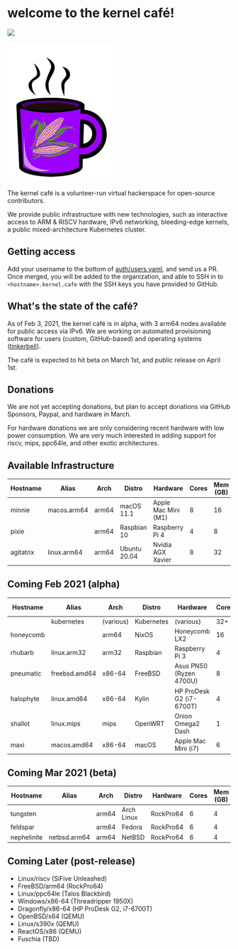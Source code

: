 # welcome to the kernel café! 

<a href="https://discord.gg/s8nwgXQaKP"><img src="https://img.shields.io/discord/806023590348062750"></a>

<img src="logo.png">

The kernel café is a volunteer-run virtual hackerspace for open-source contributors. 

We provide public infrastructure with new technologies, such as interactive access to ARM & RISCV hardware, IPv6 networking, bleeding-edge kernels, a public mixed-architecture Kubernetes cluster.

## Getting access 

Add your username to the bottom of [auth/users.yaml](auth/users.yaml), and send us a PR. Once merged, you will be added to the organization, and able to SSH in to `<hostname>.kernel.cafe` with the SSH keys you have provided to GitHub. 

## What's the state of the café?

As of Feb 3, 2021, the kernel café is in alpha, with 3 arm64 nodes available for public access via IPv6. We are working on automated provisioning software for users (custom, GitHub-based) and operating systems ([tinkerbell](http://tinkerbell.org)).

The café is expected to hit beta on March 1st, and public release on April 1st.

## Donations

We are not yet accepting donations, but plan to accept donations via GitHub Sponsors, Paypal, and hardware in March.

For hardware donations we are only considering recent hardware with low power consumption. We are very much interested in adding support for riscv, mips, ppc64le, and other exotic architectures.

## Available Infrastructure

| Hostname     | Alias       | Arch    | Distro          | Hardware                  | Cores | Mem (GB) |
| ------------ | ----------- | ------- | --------------- | ------------------------- | ----- | -------- |
| minnie       | macos.arm64 | arm64   | macOS 11.1      | Apple Mac Mini (M1)       | 8     | 16       |
| pixie        |             | arm64   | Raspbian 10     | Raspberry Pi 4            | 4     | 8        |
| agitatrix    | linux.arm64 | arm64   | Ubuntu 20.04    | Nvidia AGX Xavier         | 8     | 32       |

## Coming Feb 2021 (alpha)

| Hostname     | Alias           | Arch      | Distro       | Hardware                   | Cores |  Mem (GB) | 
| ------------ | --------------- | --------- | ------------ | -------------------------- | ----- | --------- |
|              | kubernetes      | (various) | Kubernetes   | (various)                  | 32+   | 100+      |
| honeycomb    |                 | arm64     | NixOS        | Honeycomb LX2              | 16    | 64        |
| rhubarb      | linux.arm32     | arm32     | Raspbian     | Raspberry Pi 3             | 4     | 2         |
| pneumatic    | freebsd.amd64   | x86-64    | FreeBSD      | Asus PN50 (Ryzen 4700U)    | 8     | 4         | 
| halophyte    | linux.amd64     | x86-64    | Kylin        | HP ProDesk G2 (i7-6700T)   | 4     | 16        |
| shallot      | linux.mips      | mips      | OpenWRT      | Onion Omega2 Dash          | 1     | 128MB     |   
| maxi         | macos.amd64     | x86-64    | macOS        | Apple Mac Mini (i7)        | 6     | 32 GB     |

## Coming Mar 2021 (beta)

| Hostname     | Alias           | Arch      | Distro       | Hardware                   | Cores |  Mem (GB) | 
| ------------ | --------------- | --------- | ------------ | -------------------------- | ----- | --------- |
| tungsten     |                 | arm64     | Arch Linux   | RockPro64                  | 6     | 4         |
| feldspar     |                 | arm64     | Fedora       | RockPro64                  | 6     | 4         |
| nephelinite  | netbsd.arm64    | arm64     | NetBSD       | RockPro64                  | 6     | 4         |

## Coming Later (post-release)

* Linux/riscv (SiFive Unleashed)
* FreeBSD/arm64 (RockPro64)
* Linux/ppc64le (Talos Blackbird)
* Windows/x86-64 (Threadripper 1950X)
* Dragonfly/x86-64 (HP ProDesk G2, i7-6700T)
* OpenBSD/x64 (QEMU)
* Linux/s390x (QEMU)
* ReactOS/x86 (QEMU)
* Fuschia (TBD)
